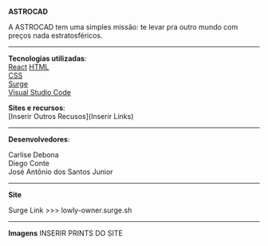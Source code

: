 **ASTROCAD**

A ASTROCAD tem uma simples missão: te levar pra outro mundo com preços nada estratosféricos.

__________________________________________________________________________________________________________

**Tecnologias utilizadas**:\
[React](https://reactjs.org/)
[HTML](https://html.spec.whatwg.org/multipage/)\
[CSS](https://www.w3.org/Style/CSS/Overview.en.html)\
[Surge](https://surge.sh/)\
[Visual Studio Code](https://code.visualstudio.com/docs/editor/vscode-web)

**Sites e recursos**:\
[Inserir Outros Recusos](Inserir Links)

__________________________________________________________________________________________________________

**Desenvolvedores**:

Carlise Debona\
Diego Conte\
José Antônio dos Santos Junior

__________________________________________________________________________________________________________

**Site**

Surge Link >>> lowly-owner.surge.sh

__________________________________________________________________________________________________________


**Imagens**
INSERIR PRINTS DO SITE
